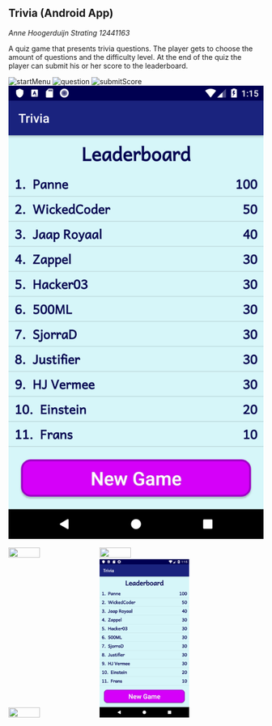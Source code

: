 ## Trivia (Android App)


*Anne Hoogerduijn Strating*
*12441163*


A quiz game that presents trivia questions. The player gets to choose the amount of questions and the difficulty level.
At the end of the quiz the player can submit his or her score to the leaderboard.

![startMenu](app/doc/startMenu.PNG) 
![question](app/doc/question.PNG)
![submitScore](app/doc/submitScore.PNG) 
![leaderboard](app/doc/leaderboard.PNG)

<img src="app/doc/startMenu.png" height="20%" width="35%"/>
<img src="app/doc/question.png" height="20%" width="35%"/>
<img src="app/doc/submitScore.png" height="20%" width="35%"/>
<img src="app/doc/leaderboard.png" height="20%" width="35%"/>
